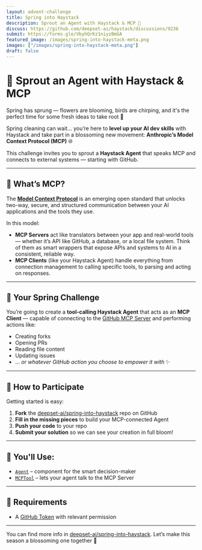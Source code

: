 ```yaml
---
layout: advent-challenge
title: Spring into Haystack
description: Sprout an Agent with Haystack & MCP 🌱 
discuss: https://github.com/deepset-ai/haystack/discussions/9236
submit: https://forms.gle/VbyhQrKz1niyzBmGA
featured_image: /images/spring-into-haystack-meta.png
images: ["/images/spring-into-haystack-meta.png"]
draft: false
---
```


# 🌱 Sprout an Agent with Haystack & MCP

Spring has sprung — flowers are blooming, birds are chirping, and it's the perfect time for some fresh ideas to take root 🐥

Spring cleaning can wait… you’re here to **level up your AI dev skills** with Haystack and take part in a blossoming new movement: **Anthropic’s Model Context Protocol (MCP)** 🌐

This challenge invites you to sprout a **Haystack Agent** that speaks MCP and connects to external systems — starting with GitHub.

---

## 🧠 What’s MCP?

The [**Model Context Protocol**](https://www.deepset.ai/blog/understanding-the-model-context-protocol-mcp) is an emerging open standard that unlocks two-way, secure, and structured communication between your AI applications and the tools they use.

In this model:

- **MCP Servers** act like translators between your app and real-world tools — whether it’s API like GitHub, a database, or a local file system. Think of them as smart wrappers that expose APIs and systems to AI in a consistent, reliable way.
- **MCP Clients** (like your Haystack Agent) handle everything from connection management to calling specific tools, to parsing and acting on responses.

---

## 🪻 Your Spring Challenge

You’re going to create a **tool-calling Haystack Agent** that acts as an **MCP Client** — capable of connecting to the [GitHub MCP Server](https://github.com/github/github-mcp-server) and performing actions like:
- Creating forks
- Opening PRs
- Reading file content
- Updating issues   
- ... _or whatever GitHub action you choose to empower it with_ ✨

---

## 🌷 How to Participate
Getting started is easy:
1. **Fork** the [deepset-ai/spring-into-haystack](https://github.com/deepset-ai/spring-into-haystack) repo on GitHub
2. **Fill in the missing pieces** to build your MCP-connected Agent
3. **Push your code** to your repo
4. **Submit your solution** so we can see your creation in full bloom!

---

## 🔧 You'll Use:

- [`Agent`](https://docs.haystack.deepset.ai/docs/agent) – component for the smart decision-maker
- [`MCPTool`](https://docs.haystack.deepset.ai/docs/mcptool) – lets your agent talk to the MCP Server
---

## 🎯 Requirements

- A [GitHub Token](https://docs.github.com/en/authentication/keeping-your-account-and-data-secure/managing-your-personal-access-tokens) with relevant permission

---

You can find more info in [deepset-ai/spring-into-haystack](https://github.com/deepset-ai/spring-into-haystack). Let’s make this season a blossoming one together 🌿